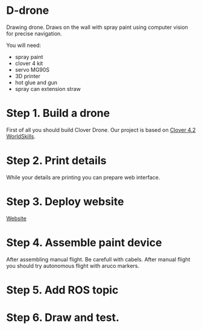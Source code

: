 # D-drone
Drawing drone. Draws on the wall with spray paint using computer vision for precise navigation.

You will need:
- spray paint
- clover 4 kit
- servo MG90S
- 3D printer
- hot glue and gun
- spray can extension straw

# Step 1. Build a drone
First of all you should build Clover Drone. Our project is based on [Clover 4.2 WorldSkills](https://clover.coex.tech/en/assemble_4_2_ws.html). 

# Step 2. Print details 

While your details are printing you can prepare web interface.
# Step 3. Deploy website
[Website](https://github.com/PerizatKurmanbaeva/visual_ddrone)

# Step 4. Assemble paint device
After assembling manual flight. Be carefull with cabels.
After manual flight you should try autonomous flight with aruco markers.
# Step 5. Add ROS topic

# Step 6. Draw and test.

